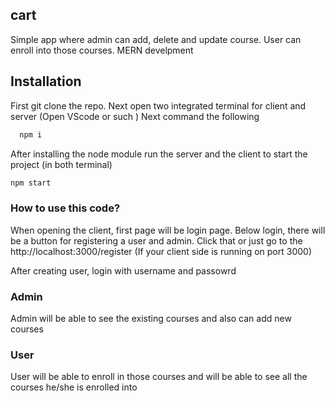 ## cart

Simple app where admin can add, delete and update course. User can enroll into those courses. MERN develpment

## Installation
First git clone the repo.
Next open two integrated terminal for client and server (Open VScode or such )
Next command the following

```bash
  npm i
```

After installing the node module run the server and the client to start the project (in both terminal)

  ```bash
  npm start
  ```

   ### How to use this code?

   When opening the client, first page will be login page. Below login, there will be a button for registering a user and admin. Click that or just go to the http://localhost:3000/register (If your client side is running on port 3000)
   
   After creating user, login with username and passowrd

    

   ### Admin 

   Admin will be able to see the existing courses and also can add new courses

   ### User

   User will be able to enroll in those courses and will be able to see all the courses he/she is enrolled into

   
    

